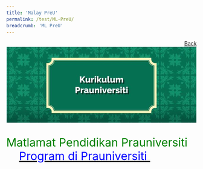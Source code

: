 ```yaml
---
title: 'Malay PreU'
permalink: /test/ML-PreU/
breadcrumb: 'ML PreU'
---
```

<html>
<body>
<style>
</style>
<a href="/gallery/pameran- bahasa- melayu-malay-language-exhibitions-a/moe-curriculum/" style="float:right;">Back</a><br/>
<img src="/images/ML-PreU-Header.jpg">
<div>
<p style="color:green;font-size:30px;">Matlamat Pendidikan Prauniversiti  &nbsp;  &nbsp;  &nbsp; 
<a href="#C1" style="font-size:30px"><span style="color:blue;>Sokongan Video</span></a>&nbsp;&nbsp;
 <a href="#C2" style="font-size:30px"><span style="color:blue;">Program di Prauniversiti
</span></a>&nbsp;&nbsp;
</p></div>

